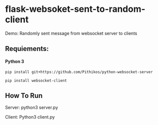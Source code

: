 # flask-websoket-sent-to-random-client
Demo: Randomly sent message from websocket server to clients

## Requiements:

#### Python 3

```
pip install git+https://github.com/Pithikos/python-websocket-server

pip install websocket-client
```

## How To Run

Server: python3 server.py

Client: Python3 client.py